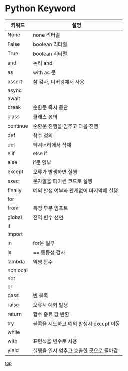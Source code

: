 # Python Keyword   


키워드 | 설명
---|---
None     | none 리터럴
False    | boolean 리터럴
True     | boolean 리터럴
and      | 논리 and
as       | with as 문
assert   | 참 검사, 디버깅에서 사용
async    |
await    |
break    | 순환문 즉시 중단
class    | 클래스 정의
continue | 순환문 진행을 멈추고 다음 진행
def      | 함수 정의
del      | 딕셔너리에서 삭제
elif     | else if
else     | if문 일부
except   | 오류가 발생하면 실행
exec     | 문자열을 파이썬 코드로 실행
finally  | 예외 발생 여부와 관계없이 마지막에 실행
for      |
from     | 특정 부분 임포트
global   | 전역 변수 선언
if       |
import   |
in       | for문 일부
is       | == 동등성 검사
lambda   | 익명 함수
nonlocal |
not      |
or       |
pass     | 빈 블록
raise    | 오류시 예외 발생
return   | 함수 종료 값 반환
try      | 블록을 시도하고 예외 발생시 except 이동
while    |
with     | 표현식을 변수로 사용
yield    | 실행을 일시 멈추고 호출한 곳으로 돌아감



[top](#)
